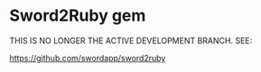 Sword2Ruby gem
==================

THIS IS NO LONGER THE ACTIVE DEVELOPMENT BRANCH. SEE:

https://github.com/swordapp/sword2ruby

